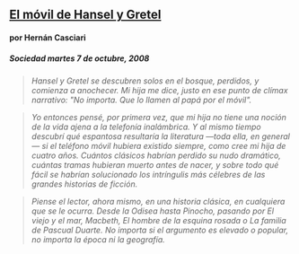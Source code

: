 ## [El móvil de Hansel y Gretel](http://editorialorsai.com/blog/post/el_movil_de_hansel_y_gretel)

#### por Hernán Casciari
##### Sociedad martes 7 de octubre, 2008

> _Hansel y Gretel se descubren solos en el bosque, perdidos, y comienza a anochecer. Mi hija me dice, justo en ese punto de clímax narrativo: "No importa. Que lo llamen al papá por el móvil"._

> _Yo entonces pensé, por primera vez, que mi hija no tiene una noción de la vida ajena a la telefonía inalámbrica. Y al mismo tiempo descubrí qué espantosa resultaría la literatura —toda ella, en general— si el teléfono móvil hubiera existido siempre, como cree mi hija de cuatro años. Cuántos clásicos habrían perdido su nudo dramático, cuántas tramas hubieran muerto antes de nacer, y sobre todo qué fácil se habrían solucionado los intríngulis más célebres de las grandes historias de ficción._

> _Piense el lector, ahora mismo, en una historia clásica, en cualquiera que se le ocurra. Desde la Odisea hasta Pinocho, pasando por El viejo y el mar, Macbeth, El hombre de la esquina rosada o La familia de Pascual Duarte. No importa si el argumento es elevado o popular, no importa la época ni la geografía._
